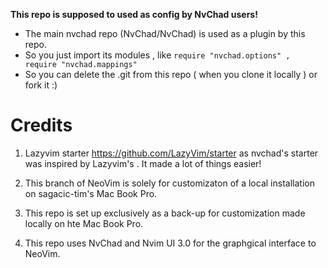 **This repo is supposed to used as config by NvChad users!**

- The main nvchad repo (NvChad/NvChad) is used as a plugin by this repo.
- So you just import its modules , like `require "nvchad.options" , require "nvchad.mappings"`
- So you can delete the .git from this repo ( when you clone it locally ) or fork it :)

# Credits

1) Lazyvim starter https://github.com/LazyVim/starter as nvchad's starter was inspired by Lazyvim's . It made a lot of things easier!

2) This branch of NeoVim is solely for customizaton of a local installation on sagacic-tim's Mac Book Pro. 

3) This repo is set up exclusively as a back-up for customization made locally on hte Mac Book Pro.

4) This repo uses NvChad and Nvim UI 3.0 for the graphgical interface to NeoVim.
